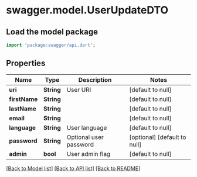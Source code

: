 # swagger.model.UserUpdateDTO

## Load the model package
```dart
import 'package:swagger/api.dart';
```

## Properties
Name | Type | Description | Notes
------------ | ------------- | ------------- | -------------
**uri** | **String** | User URI | [default to null]
**firstName** | **String** |  | [default to null]
**lastName** | **String** |  | [default to null]
**email** | **String** |  | [default to null]
**language** | **String** | User language | [default to null]
**password** | **String** | Optional user password | [optional] [default to null]
**admin** | **bool** | User admin flag | [default to null]

[[Back to Model list]](../README.md#documentation-for-models) [[Back to API list]](../README.md#documentation-for-api-endpoints) [[Back to README]](../README.md)


